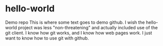 # hello-world
Demo repo
This is where some text goes to demo github.  I wish the hello-world project was less "non-threatening" and actually included use of the git client.  I know how git works, and I know how web pages work.  I just want to know how to use git with github.
